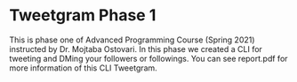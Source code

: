 # Tweetgram Phase 1
This is phase one of Advanced Programming Course (Spring 2021) instructed by Dr. Mojtaba Ostovari.
In this phase we created a CLI for tweeting and DMing your followers or followings. 
You can see report.pdf for more information of this CLI Tweetgram.
